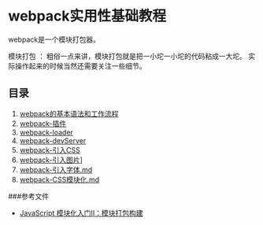 
# webpack实用性基础教程

webpack是一个模块打包器。

模块打包 ： 粗俗一点来讲，模块打包就是把一小坨一小坨的代码粘成一大坨。
实际操作起来的时候当然还需要关注一些细节。

## 目录

 1. [webpack的基本语法和工作流程](webpack的基本语法和工作流程.md)
 2. [webpack-插件](webpack-插件.md)
 3. [webpack-loader](webpack-loader.md)
 4. [webpack-devServer](webpack-devServer.md)
 5. [webpack-引入CSS](引入CSS.md)
 5. [webpack-引入图片](引入图片.md)]
 6. [webpack-引入字体.md](引入字体.md)
 7. [webpack-CSS模块化.md](CSS模块化.md)



###参考文件
- [JavaScript 模块化入门Ⅱ：模块打包构建](http://blog.csdn.net/baidu_28312631/article/details/52823530)
